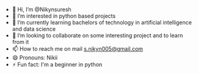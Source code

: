 - 👋 Hi, I’m @Nikynsuresh
- 👀 I’m interested in python based projects
- 🌱 I’m currently learning bachelors of technology in artificial intelligence and data science
- 💞️ I’m looking to collaborate on some interesting project and to learn from it
- 📫 How to reach me on mail s.nikyn005@gmail.com
- 😄 Pronouns: Nikii
- ⚡ Fun fact: I'm a beginner in python

<!---
Nikynsuresh/Nikynsuresh is a ✨ special ✨ repository because its `README.md` (this file) appears on your GitHub profile.
You can click the Preview link to take a look at your changes.
--->
